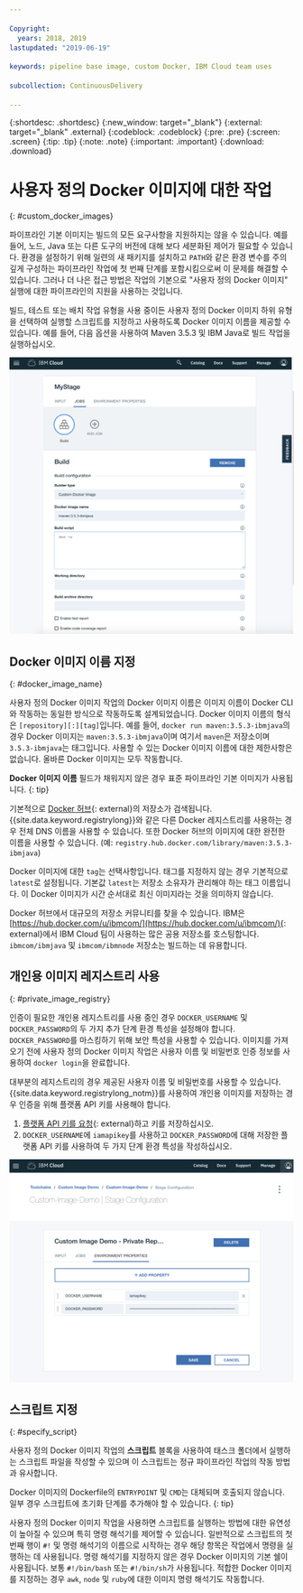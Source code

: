 ```yaml
---

Copyright:
  years: 2018, 2019
lastupdated: "2019-06-19"

keywords: pipeline base image, custom Docker, IBM Cloud team uses

subcollection: ContinuousDelivery

---
```


{:shortdesc: .shortdesc}
{:new_window: target="_blank"}
{:external: target="_blank" .external}
{:codeblock: .codeblock}
{:pre: .pre}
{:screen: .screen}
{:tip: .tip}
{:note: .note}
{:important: .important}
{:download: .download}


# 사용자 정의 Docker 이미지에 대한 작업
{: #custom_docker_images}

파이프라인 기본 이미지는 빌드의 모든 요구사항을 지원하지는 않을 수 있습니다. 예를 들어, 노드, Java 또는 다른 도구의 버전에 대해 보다 세분화된 제어가 필요할 수 있습니다. 환경을 설정하기 위해 일련의 새 패키지를 설치하고 `PATH`와 같은 환경 변수를 주의깊게 구성하는
파이프라인 작업에 첫 번째 단계를 포함시킴으로써 이 문제를 해결할 수 있습니다. 그러나 더 나은 접근 방법은 작업의 기본으로 "사용자 정의 Docker 이미지" 실행에 대한 파이프라인의 지원을 사용하는 것입니다.

빌드, 테스트 또는 배치 작업 유형을 사용 중이든 사용자 정의 Docker 이미지 하위 유형을 선택하여 실행할 스크립트를 지정하고 사용하도록 Docker 이미지 이름을 제공할 수 있습니다. 예를 들어, 다음 옵션을 사용하여 Maven 3.5.3 및 IBM Java로 빌드 작업을 실행하십시오.

 ![사용자 정의 이미지를 사용하는 Maven 빌드](images/custom-image-maven-build.png)


## Docker 이미지 이름 지정
{: #docker_image_name}

사용자 정의 Docker 이미지 작업의 Docker 이미지 이름은 이미지 이름이 Docker CLI와 작동하는 동일한 방식으로 작동하도록 설계되었습니다. Docker 이미지 이름의 형식은 `[repository][:][tag]`입니다. 예를 들어, `docker run maven:3.5.3-ibmjava`의 경우 Docker 이미지는 `maven:3.5.3-ibmjava`이며 여기서 `maven`은 저장소이며 `3.5.3-ibmjava`는 태그입니다. 사용할 수 있는 Docker 이미지 이름에 대한 제한사항은 없습니다. 올바른 Docker 이미지는 모두 작동합니다.

**Docker 이미지 이름** 필드가 채워지지 않은 경우 표준 파이프라인 기본 이미지가 사용됩니다. 
{: tip}

기본적으로 [Docker 허브](https://hub.docker.com/){: external}의 저장소가 검색됩니다. {{site.data.keyword.registrylong}}와 같은 다른 Docker 레지스트리를 사용하는 경우 전체 DNS 이름을 사용할 수 있습니다. 또한 Docker 허브의 이미지에 대한 완전한 이름을 사용할 수 있습니다. (예: `registry.hub.docker.com/library/maven:3.5.3-ibmjava`)

Docker 이미지에 대한 `tag`는 선택사항입니다. 태그를 지정하지 않는 경우 기본적으로 `latest`로 설정됩니다. 기본값 `latest`는 저장소 소유자가 관리해야 하는 태그 이름입니다. 이 Docker 이미지가 시간 순서대로 최신 이미지라는 것을 의미하지 않습니다.

Docker 허브에서 대규모의 저장소 커뮤니티를 찾을 수 있습니다. IBM은 [https://hub.docker.com/u/ibmcom/](https://hub.docker.com/u/ibmcom/){: external}에서 IBM Cloud 팀이 사용하는 많은 공용 저장소를 호스팅합니다. `ibmcom/ibmjava` 및 `ibmcom/ibmnode` 저장소는 빌드하는 데 유용합니다. 

## 개인용 이미지 레지스트리 사용
{: #private_image_registry}

인증이 필요한 개인용 레지스트리를 사용 중인 경우 `DOCKER_USERNAME` 및 `DOCKER_PASSWORD`의 두 가지 추가 단계 환경 특성을 설정해야 합니다. `DOCKER_PASSWORD`를 마스킹하기 위해 보안 특성을 사용할 수 있습니다. 이미지를 가져오기 전에 사용자 정의 Docker 이미지 작업은 사용자 이름 및 비밀번호 인증 정보를 사용하여 `docker login`을 완료합니다.

대부분의 레지스트리의 경우 제공된 사용자 이름 및 비밀번호를 사용할 수 있습니다. {{site.data.keyword.registrylong_notm}}를 사용하여 개인용 이미지를 저장하는 경우 인증을 위해 플랫폼 API 키를 사용해야 합니다. 

1. [플랫폼 API 키를 요청](https://cloud.ibm.com/iam/#/apikeys){: external}하고 키를 저장하십시오. 
1. `DOCKER_USERNAME`에 `iamapikey`를 사용하고 `DOCKER_PASSWORD`에 대해 저장한 플랫폼 API 키를 사용하여 두 가지 단계 환경 특성을 작성하십시오.

 ![{{site.data.keyword.registrylong_notm}} 인증 정보](images/custom-image-private-repository.png)


## 스크립트 지정
{: #specify_script}

사용자 정의 Docker 이미지 작업의 **스크립트** 블록을 사용하여 태스크 폴더에서 실행하는 스크립트 파일을 작성할 수 있으며
이 스크립트는 정규 파이프라인 작업의 작동 방법과 유사합니다. 

Docker 이미지의 Dockerfile의 `ENTRYPOINT` 및 `CMD`는 대체되며 호출되지 않습니다. 일부 경우 스크립트에 초기화 단계를 추가해야 할 수 있습니다.
{: tip}

사용자 정의 Docker 이미지 작업을 사용하면 스크립트를 실행하는 방법에 대한 유연성이 높아질 수 있으며 특히 명령 해석기를 제어할 수 있습니다. 일반적으로 스크립트의 첫 번째 행이 `#!` 및 명령 해석기의 이름으로 시작하는 경우 해당 항목은 작업에서 명령을 실행하는 데 사용됩니다. 명령 해석기를 지정하지 않은 경우 Docker 이미지의 기본 쉘이 사용됩니다. 보통 `#!/bin/bash` 또는 `#!/bin/sh`가 사용됩니다. 적합한 Docker 이미지를 지정하는 경우 `awk`, `node` 및 `ruby`에 대한 이미지 명령 해석기도 작동합니다.
